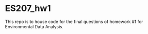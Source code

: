 # ES207_hw1
This repo is to house code for the final questions of homework #1 for Environmental Data Analysis.
